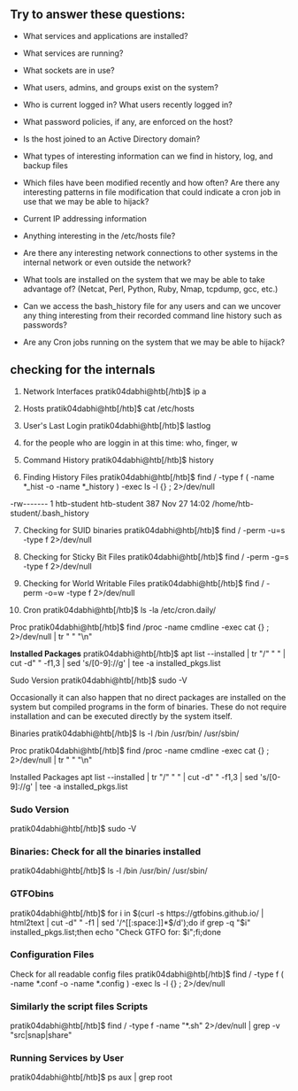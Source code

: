## Try to answer these questions:
 - What services and applications are installed?
 - What services are running?
 - What sockets are in use?

 - What users, admins, and groups exist on the system?

 - Who is current logged in? What users recently logged in?

 - What password policies, if any, are enforced on the host?

 - Is the host joined to an Active Directory domain?

 - What types of interesting information can we find in history, log, and backup files

 - Which files have been modified recently and how often? Are there any interesting patterns in file modification that could indicate a cron job in use that we may be able to hijack?

 - Current IP addressing information

 - Anything interesting in the /etc/hosts file?

 - Are there any interesting network connections to other systems in the internal network or even outside the network?

  - What tools are installed on the system that we may be able to take advantage of? (Netcat, Perl, Python, Ruby, Nmap, tcpdump, gcc, etc.)

  - Can we access the bash_history file for any users and can we uncover any thing interesting from their recorded command line history such as passwords?

  - Are any Cron jobs running on the system that we may be able to hijack?

## checking for the internals
 1. Network Interfaces
pratik04dabhi@htb[/htb]$ ip a

 2. Hosts
 pratik04dabhi@htb[/htb]$ cat /etc/hosts

 3. User's Last Login
 pratik04dabhi@htb[/htb]$ lastlog

 4. for the people who are loggin in at this time: who, finger, w




 5. Command History
 pratik04dabhi@htb[/htb]$ history




 6. Finding History Files
 pratik04dabhi@htb[/htb]$ find / -type f \( -name *_hist -o -name *_history \) -exec ls -l {} \; 2>/dev/null

 -rw------- 1 htb-student htb-student 387 Nov 27 14:02 /home/htb-student/.bash_history

 7. Checking for SUID binaries
 pratik04dabhi@htb[/htb]$ find / -perm -u=s -type f 2>/dev/null

 8. Checking for Sticky Bit Files
 pratik04dabhi@htb[/htb]$ find / -perm -g=s -type f 2>/dev/null

 9. Checking for World Writable Files
 pratik04dabhi@htb[/htb]$ find / -perm -o=w -type f 2>/dev/null

 10. Cron
 pratik04dabhi@htb[/htb]$ ls -la /etc/cron.daily/



 Proc
 pratik04dabhi@htb[/htb]$ find /proc -name cmdline -exec cat {} \; 2>/dev/null | tr " " "\n"


 **Installed Packages**
 pratik04dabhi@htb[/htb]$ apt list --installed | tr "/" " " | cut -d" " -f1,3 | sed 's/[0-9]://g' | tee -a installed_pkgs.list



 Sudo Version
 pratik04dabhi@htb[/htb]$ sudo -V



 Occasionally it can also happen that no direct packages are installed on the system but compiled programs in the form of binaries. These do not require installation and can be executed directly by the system itself.

 Binaries
 pratik04dabhi@htb[/htb]$ ls -l /bin /usr/bin/ /usr/sbin/

 Proc
 pratik04dabhi@htb[/htb]$ find /proc -name cmdline -exec cat {} \; 2>/dev/null | tr " " "\n"

Installed Packages
apt list --installed | tr "/" " " | cut -d" " -f1,3 | sed 's/[0-9]://g' | tee -a installed_pkgs.list


### Sudo Version
pratik04dabhi@htb[/htb]$ sudo -V


### Binaries: Check for all the binaries installed
pratik04dabhi@htb[/htb]$ ls -l /bin /usr/bin/ /usr/sbin/

### GTFObins
pratik04dabhi@htb[/htb]$ for i in $(curl -s https://gtfobins.github.io/ | html2text | cut -d" " -f1 | sed '/^[[:space:]]*$/d');do if grep -q "$i" installed_pkgs.list;then echo "Check GTFO for: $i";fi;done


### Configuration Files
Check for all readable config files
pratik04dabhi@htb[/htb]$ find / -type f \( -name *.conf -o -name *.config \) -exec ls -l {} \; 2>/dev/null

### Similarly the script files Scripts
pratik04dabhi@htb[/htb]$ find / -type f -name "*.sh" 2>/dev/null | grep -v "src\|snap\|share" 

### Running Services by User
pratik04dabhi@htb[/htb]$ ps aux | grep root